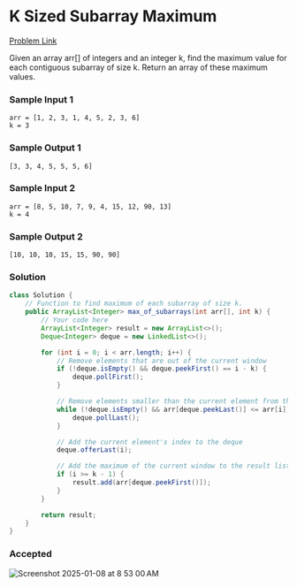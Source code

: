 # K Sized Subarray Maximum

[Problem Link](https://www.geeksforgeeks.org/problems/maximum-of-all-subarrays-of-size-k3101/1) 

Given an array arr[] of integers and an integer k, find the maximum value for each contiguous subarray of size k. Return an array of these 
maximum values.


### Sample Input 1
```
arr = [1, 2, 3, 1, 4, 5, 2, 3, 6]  
k = 3
```
### Sample Output 1
```
[3, 3, 4, 5, 5, 5, 6]
```

### Sample Input 2
```
arr = [8, 5, 10, 7, 9, 4, 15, 12, 90, 13]  
k = 4   
```
### Sample Output 2
```
[10, 10, 10, 15, 15, 90, 90]  
```

### Solution
```java
class Solution {
    // Function to find maximum of each subarray of size k.
    public ArrayList<Integer> max_of_subarrays(int arr[], int k) {
        // Your code here
        ArrayList<Integer> result = new ArrayList<>();
        Deque<Integer> deque = new LinkedList<>();

        for (int i = 0; i < arr.length; i++) {
            // Remove elements that are out of the current window
            if (!deque.isEmpty() && deque.peekFirst() == i - k) {
                deque.pollFirst();
            }

            // Remove elements smaller than the current element from the deque
            while (!deque.isEmpty() && arr[deque.peekLast()] <= arr[i]) {
                deque.pollLast();
            }

            // Add the current element's index to the deque
            deque.offerLast(i);

            // Add the maximum of the current window to the result list
            if (i >= k - 1) {
                result.add(arr[deque.peekFirst()]);
            }
        }

        return result;
    }
}
```

### Accepted
![Screenshot 2025-01-08 at 8 53 00 AM](https://github.com/user-attachments/assets/c44fa54c-a11a-4525-9e6e-80b5ce4c82f7)
